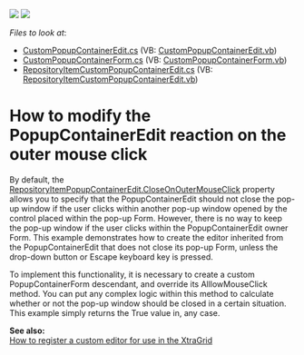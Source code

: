 <!-- default badges list -->
[![](https://img.shields.io/badge/Open_in_DevExpress_Support_Center-FF7200?style=flat-square&logo=DevExpress&logoColor=white)](https://supportcenter.devexpress.com/ticket/details/E3586)
[![](https://img.shields.io/badge/📖_How_to_use_DevExpress_Examples-e9f6fc?style=flat-square)](https://docs.devexpress.com/GeneralInformation/403183)
<!-- default badges end -->
<!-- default file list -->
*Files to look at*:

* [CustomPopupContainerEdit.cs](./CS/ResistantPopup/Popup/CustomPopupContainerEdit.cs) (VB: [CustomPopupContainerEdit.vb](./VB/ResistantPopup/Popup/CustomPopupContainerEdit.vb))
* [CustomPopupContainerForm.cs](./CS/ResistantPopup/Popup/CustomPopupContainerForm.cs) (VB: [CustomPopupContainerForm.vb](./VB/ResistantPopup/Popup/CustomPopupContainerForm.vb))
* [RepositoryItemCustomPopupContainerEdit.cs](./CS/ResistantPopup/Popup/RepositoryItemCustomPopupContainerEdit.cs) (VB: [RepositoryItemCustomPopupContainerEdit.vb](./VB/ResistantPopup/Popup/RepositoryItemCustomPopupContainerEdit.vb))
<!-- default file list end -->
# How to modify the PopupContainerEdit reaction on the outer mouse click


<p>By default, the <a href="http://documentation.devexpress.com/#WindowsForms/DevExpressXtraEditorsRepositoryRepositoryItemPopupContainerEdit_CloseOnOuterMouseClicktopic"><u>RepositoryItemPopupContainerEdit.CloseOnOuterMouseClick</u></a> property allows you to specify that the PopupContainerEdit should not close the pop-up window if the user clicks within another pop-up window opened by the control placed within the pop-up Form. However, there is no way to keep the pop-up window if the user clicks within the PopupContainerEdit owner Form. This example demonstrates how to create the editor inherited from the PopupContainerEdit that does not close its pop-up Form, unless the drop-down button or Escape keyboard key is pressed.</p><p>To implement this functionality, it is necessary to create a custom PopupContainerForm descendant, and override its AlllowMouseClick method. You can put any complex logic within this method to calculate whether or not the pop-up window should be closed in a certain situation. This example simply returns the True value in, any case.</p><p><strong>See also:</strong><br />
<a href="https://www.devexpress.com/Support/Center/p/A1237">How to register a custom editor for use in the XtraGrid</a></p>

<br/>


